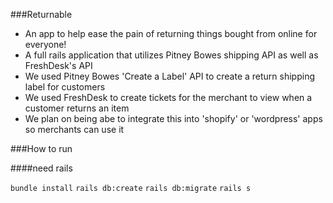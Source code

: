 ###Returnable

- An app to help ease the pain of returning things bought from online for everyone!
- A full rails application that utilizes Pitney Bowes shipping API as well as FreshDesk's API 
- We used Pitney Bowes 'Create a Label' API to create a return shipping label for customers
- We used FreshDesk to create tickets for the merchant to view when a customer returns an item
- We plan on being abe to integrate this into 'shopify' or 'wordpress' apps so merchants can use it

###How to run

####need rails

`bundle install`
`rails db:create`
`rails db:migrate`
`rails s`
